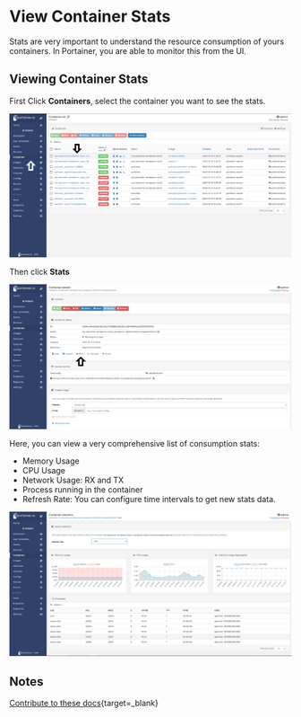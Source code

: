 # View Container Stats

Stats are very important to understand the resource consumption of yours containers. In Portainer, you are able to monitor this from the UI. 

## Viewing Container Stats

First Click <b>Containers</b>, select the container you want to see the stats.

![stats](assets/inspect-1.png)

Then click <b>Stats</b>

![stats](assets/stats-1.png)

Here, you can view a very comprehensive list of consumption stats:

* Memory Usage
* CPU Usage
* Network Usage: RX and TX
* Process running in the container
* Refresh Rate: You can configure time intervals to get new stats data.

![stats](assets/stats-2.png)

## Notes

[Contribute to these docs](https://github.com/portainer/portainer-docs/blob/master/contributing.md){target=_blank}